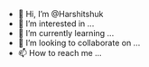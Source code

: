 - 👋 Hi, I’m @Harshitshuk
- 👀 I’m interested in ...
- 🌱 I’m currently learning ...
- 💞️ I’m looking to collaborate on ...
- 📫 How to reach me ...

<!---
Harshitshuk/Harshitshuk is a ✨ special ✨ repository because its `README.md` (this file) appears on your GitHub profile.
You can click the Preview link to take a look at your changes.
--->
